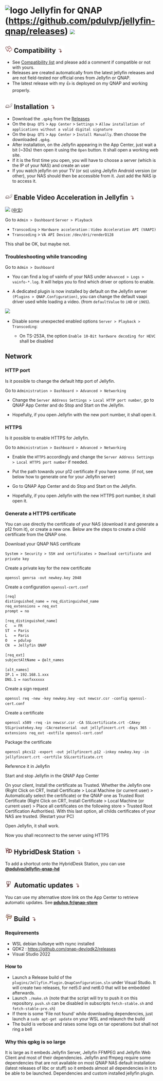 # <img alt="logo" src="https://raw.githubusercontent.com/pdulvp/jellyfin-qnap-intel/master/jellyfin/icons/jellyfin_80.gif" width="24px"/> Jellyfin for QNAP &emsp; (https://github.com/pdulvp/jellyfin-qnap/releases)  ![](https://img.shields.io/github/downloads/pdulvp/jellyfin-qnap/total?label=All%20downloads&labelColor=green&color=BDE055&style=flat-square)

## <img alt="compatibility icon" src="https://raw.githubusercontent.com/pdulvp/pdulvp/main/icons/compat.png" width="24px"/> Compatibility <img alt="arrow" src="https://raw.githubusercontent.com/pdulvp/pdulvp/main/icons/downarrow.png" height="24px"/>
- See [Compatibility list](https://github.com/pdulvp/jellyfin-qnap/issues/4) and please add a comment if compatible or not with yours.
- Releases are created automatically from the latest jellyfin releases and are not field-tested nor official ones from Jellyfin or QNAP.
- The latest release with my :+1: is deployed on my QNAP and working properly.

## <img alt="hardware icon" src="https://raw.githubusercontent.com/pdulvp/pdulvp/main/icons/hard.png" width="24px"/> Installation <img alt="arrow" src="https://raw.githubusercontent.com/pdulvp/pdulvp/main/icons/downarrow.png" height="24px"/>

- Download the `.qpkg` from the [Releases](https://github.com/pdulvp/jellyfin-qnap/releases)
- On the `Qnap QTS` > `App Center` > `Settings` > `Allow installation of applications without a valid digital signature`
- On the `Qnap QTS` > `App Center` > `Install Manually`. then choose the downloaded `.qpkg`.
- After installation, on the Jellyfin appearing in the App Center, just wait a bit (~30s) then open it using the `Open` button. It shall open a working web site.
- If it is the first time you open, you will have to choose a server (which is the IP of your NAS) and create an user
- If you watch jellyfin on your TV (or so) using Jellyfin Android version (or other), your NAS should then be accessible from it. Just add the NAS ip to access it.

## <img alt="hardware icon" src="https://raw.githubusercontent.com/pdulvp/pdulvp/main/icons/hard.png" width="24px"/> Enable Video Acceleration in Jellyfin <img alt="arrow" src="https://raw.githubusercontent.com/pdulvp/pdulvp/main/icons/downarrow.png" height="24px"/>

![](ScreenshotConfig.png) ([中文](ScreenshotConfigCh.png))

Go to `Admin > Dashboard`
`Server > Playback`
- `Transcoding` > `Hardware acceleration` : `Video Acceleration API (VAAPI)`
- `Transcoding` > `VA API Device`: `/dev/dri/renderD128`

This shall be OK, but maybe not.

### Troubleshooting while trancoding

Go to `Admin > Dashboard`

* You can find a log of vainfo of your NAS under `Advanced > Logs > vainfo-*.log`. It will helps you to find which driver or options to enable.

* A dedicated plugin is now installed by default on the Jellyfin server `(Plugins > QNAP.Configuration)`, you can change the default vaapi driver used while loading a video. (from `defaultValue` to `iHD` or `i965`).

![](ScreenshotPluginConfig.png)

* Disable some unexpected enabled options `Server > Playback > Transcoding`:

   * On TS-253A, the option `Enable 10-Bit hardware decoding for HEVC` shall be disabled

## Network

### HTTP port

Is it possible to change the default http port of Jellyfin.

Go to `Administration > Dashboard > Advanced > Networking`

- Change the `Server Address Settings > Local HTTP port number`, go to QNAP App Center and do Stop and Start on the Jellyfin.

- Hopefully, if you open Jellyfin with the new port number, it shall open it.

### HTTPS

Is it possible to enable HTTPS for Jellyfin.

Go to `Administration > Dashboard > Advanced > Networking`

- Enable the `HTTPS` accordingly and change the `Server Address Settings > Local HTTPS port number` if needed. 

- Put the path towards your p12 certificate if you have some. (if not, see below how to generate one for your Jellyfin server)

- Go to QNAP App Center and do Stop and Start on the Jellyfin.

- Hopefully, if you open Jellyfin with the new HTTPS port number, it shall open it.

### Generate a HTTPS certificate

You can use directly the certificate of your NAS (download it and generate a p12 from it), or create a new one. Below are the steps to create a child certificate from the QNAP one.

Download your QNAP NAS certificate

`System > Security > SSH and certificates > Download certificate and private key`

Create a private key for the new certificate

`openssl genrsa -out newkey.key 2048`

Create a configuration `openssl-cert.conf`

```
[req]
distinguished_name = req_distinguished_name
req_extensions = req_ext
prompt = no

[req_distinguished_name]
C   = FR
ST  = Paris
L   = Paris
O   = pdulvp
CN  = Jellyfin QNAP

[req_ext]
subjectAltName = @alt_names

[alt_names]
IP.1 = 192.168.1.xxx
DNS.1 = nasfxxxxxx
```

Create a sign request

`openssl req -new -key newkey.key -out newcsr.csr -config openssl-cert.conf`

Create a certificate

`openssl x509 -req -in newcsr.csr -CA SSLcertificate.crt -CAkey SSLprivatekey.key -CAcreateserial -out jellyfincert.crt -days 365 -extensions req_ext -extfile openssl-cert.conf`

Package the certificate

`openssl pkcs12 -export -out jellyfincert.p12 -inkey newkey.key -in jellyfincert.crt -certfile SSLcertificate.crt`

Reference it in Jellyfin

Start and stop Jellyfin in the QNAP App Center

On your client, Install the certificate as Trusted. Whether the Jellyfin one (Right Click on CRT, Install Certificate > Local Machine (or current user) > Automatically select the certificate) or the QNAP one as Trusted Root Certificate (Right Click on CRT, Install Certificate > Local Machine (or current user) > Place all certificates on the following store > Trusted Root Certification Authorities). With this last option, all childs certificates of your NAS are trusted. (Restart your PC)

Open Jellyfin, it shall work. 

Now you shall reconnect to the server using HTTPS


## <img alt="hybriddesk icon" src="https://raw.githubusercontent.com/pdulvp/pdulvp/main/icons/hd.png" width="24px"/> HybridDesk Station <img alt="arrow" src="https://raw.githubusercontent.com/pdulvp/pdulvp/main/icons/downarrow.png" height="24px"/>

To add a shortcut onto the HybridDesk Station, you can use **[@pdulvp/jellyfin-qnap-hd](https://github.com/pdulvp/jellyfin-qnap-hd)**

## <img alt="updates icon" src="https://raw.githubusercontent.com/pdulvp/pdulvp/main/icons/auto.png" width="24px"/> Automatic updates <img alt="arrow" src="https://raw.githubusercontent.com/pdulvp/pdulvp/main/icons/downarrow.png" height="24px"/>

You can use my alternative store link on the App Center to retrieve automatic updates.
See **[pdulvp.fr/qnap-store](https://pdulvp.fr/qstore.html)**

## <img alt="build icon" src="https://raw.githubusercontent.com/pdulvp/pdulvp/main/icons/build.png" width="24px"/> Build <img alt="arrow" src="https://raw.githubusercontent.com/pdulvp/pdulvp/main/icons/downarrow.png" height="24px"/>

### Requirements
- WSL debian bullseye with rsync installed 
- QDK2 : https://github.com/qnap-dev/qdk2/releases
- Visual Studio 2022

### How to
- Launch a Release build of the `plugins/Jellyfin.Plugin.QnapConfiguration.sln` under Visual Studio. It will create two releases, for net5.0 and net6.0 that will be embedded afterwards.
- Launch `./make.sh` (note that the script will try to push it on this repository. `push.sh` can be disabled in subscripts `fetch-stable.sh` and `fetch-stable-pre.sh`)
- If there is some 'File not found' while downloading dependencies, just launch a `sudo apt-get update` on your WSL and relaunch the build
- The build is verbose and raises some logs on tar operations but shall not ring a bell

### Why this qpkg is so large

It is large as it embeds Jellyfin Server, Jellyfin FFMPEG and Jellyfin Web Client and most of their dependencies. Jellyfin and ffmpeg require some dependencies that are not available on most QNAP NAS default installation (latest releases of libc or stuff) so it embeds almost all dependencies in it to be able to be launched. Dependencies and custom installed jellyfin plugin.
